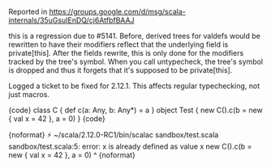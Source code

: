 Reported in https://groups.google.com/d/msg/scala-internals/35uGsuIEnDQ/cj6AtfbfBAAJ

this is a regression due to #5141. Before, derived trees for valdefs would be rewritten to have their modifiers reflect that the underlying field is private[this]. After the fields rewrite, this is only done for the modifiers tracked by the tree's symbol. When you call untypecheck, the tree's symbol is dropped and thus it forgets that it's supposed to be private[this].

Logged a ticket to be fixed for 2.12.1.
This affects regular typechecking, not just macros.

{code}
class C {
  def c(a: Any, b: Any*) = a
}
object Test {
  new C().c(b = new { val x = 42 }, a = 0)
}
{code}

{noformat}
⚡ ~/scala/2.12.0-RC1/bin/scalac sandbox/test.scala
sandbox/test.scala:5: error: x is already defined as value x
  new C().c(b = new { val x = 42 }, a = 0)
                          ^
{noformat}
